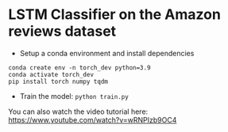 # LSTM Classifier on the Amazon reviews dataset

* Setup a conda environment and install dependencies

```
conda create env -n torch_dev python=3.9
conda activate torch_dev
pip install torch numpy tqdm
```

* Train the model: `python train.py`

You can also watch the video tutorial here: https://www.youtube.com/watch?v=wRNPIzb9OC4